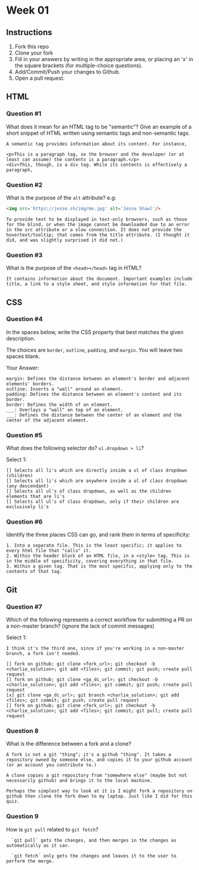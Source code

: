 # Week 01

## Instructions

1. Fork this repo
2. Clone your fork
3. Fill in your answers by writing in the appropriate area, or placing an 'x' in
the square brackets (for multiple-choice questions).
4. Add/Commit/Push your changes to Github.
5. Open a pull request.

## HTML

### Question #1

What does it mean for an HTML tag to be "semantic"? Give an example of a short snippet of HTML written using semantic tags and non-semantic tags.

```
A semantic tag provides information about its content. For instance,

<p>This is a paragraph tag, so the browser and the developer (or at least can assume) the contents is a paragraph.</p>
<div>This, though, is a div tag. While its contents is effectively a paragraph,
```

### Question #2

What is the purpose of the `alt` attribute? e.g:

```html
<img src='https://jesse.sh/img/me.jpg' alt='Jesse Shawl'/>
```

```
To provide text to be displayed in text-only browsers, such as those for the blind, or when the image cannot be downloaded due to an error in the src attribute or a slow connection. It does not provide the hovertext/tooltip; that comes from the title attribute. (I thought it did, and was slightly surprised it did not.)
```

### Question #3

What is the purpose of the `<head></head>` tag in HTML?

```
It contains information about the document. Important examples include title, a link to a style sheet, and style information for that file.
```

## CSS

### Question #4

In the spaces below, write the CSS property that best matches the given description.

The choices are `border`, `outline`, `padding`, and `margin`. You will leave two spaces blank.

Your Answer:

```text
margin: Defines the distance between an element's border and adjacent elements' borders.
outline: Inserts a "wall" around an element.
padding: Defines the distance between an element's content and its border.
border: Defines the width of an element.
___: Overlays a "wall" on top of an element.
___: Defines the distance between the center of an element and the center of the adjacent element.
```

### Question #5

What does the following selector do?  `ul.dropdown > li`?

Select 1:
```
[] Selects all li's which are directly inside a ul of class dropdown (children)
[] Selects all li's which are anywhere inside a ul of class dropdown (any descendant)
[] Selects all ul's of class dropdown, as well as the children elements that are li's
[] Selects all ul's of class dropdown, only if their children are exclusively li's
```

### Question #6

Identify the three places CSS can go, and rank them in terms of specificity:

```
1. Into a separate file. This is the least specific; it applies to every html file that "calls" it.
2. Within the header block of an HTML file, in a <style> tag. This is in the middle of specificity, covering everything in that file.
3. Within a given tag. That is the most specific, applying only to the contents of that tag.
```

## Git

### Question #7

Which of the following represents a correct workflow for submitting a PR on a non-master branch?
(ignore the lack of commit messages)

Select 1:
```
I think it's the third one, since if you're working in a non-master branch, a fork isn't needed.

[] fork on github; git clone <fork_url>; git checkout -b <charlie_solution>; git add <files>; git commit; git push; create pull request
[] fork on github; git clone <ga_dc_url>; git checkout -b <charlie_solution>; git add <files>; git commit; git push; create pull request
[x] git clone <ga_dc_url>; git branch <charlie_solution>; git add <files>; git commit; git push; create pull request
[] fork on github; git clone <fork_url>; git checkout -b <charlie_solution>; git add <files>; git commit; git pull; create pull request
```

### Question 8

What is the difference between a fork and a clone?

```
A fork is not a git "thing"; it's a github "thing". It takes a repository owned by someone else, and copies it to your github account (or an account you contribute to.)

A clone copies a git repository from "somewhere else" (maybe but not necessarily github) and brings it to the local machine.

Perhaps the simplest way to look at it is I might fork a repository on github then clone the fork down to my laptop. Just like I did for this quiz.
```

### Question 9

How is `git pull` related to `git fetch`?

```
  `git pull` gets the changes, and then merges in the changes as automatically as it can.

  `git fetch` only gets the changes and leaves it to the user to perform the merge.
```
